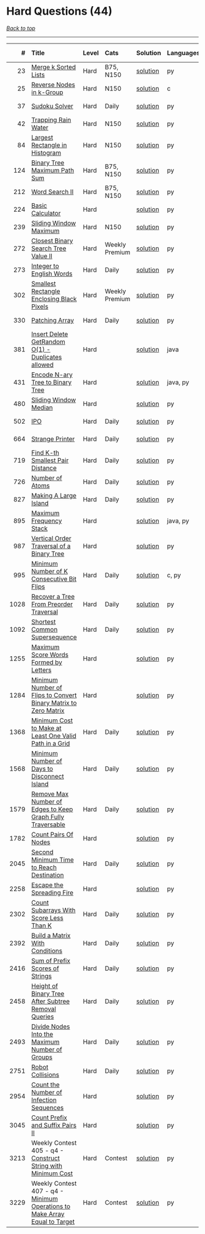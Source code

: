 # Hard Questions (44)

*[Back to top](<../README.md>)*

------

|    # | Title                                                                                                                                                              | Level   | Cats           | Solution                                                                                | Languages   | Date Complete   |
|-----:|:-------------------------------------------------------------------------------------------------------------------------------------------------------------------|:--------|:---------------|:----------------------------------------------------------------------------------------|:------------|:----------------|
|   23 | [Merge k Sorted Lists](<https://leetcode.com/problems/merge-k-sorted-lists>)                                                                                       | Hard    | B75, N150      | [solution](<_23. Merge k Sorted Lists.md>)                                              | py          | Jun 17, 2024    |
|   25 | [Reverse Nodes in k-Group](<https://leetcode.com/problems/reverse-nodes-in-k-group>)                                                                               | Hard    | N150           | [solution](<_25. Reverse Nodes in k-Group.md>)                                          | c           | Jun 07, 2024    |
|   37 | [Sudoku Solver](<https://leetcode.com/problems/sudoku-solver>)                                                                                                     | Hard    | Daily          | [solution](<_37. Sudoku Solver.md>)                                                     | py          | Sep 01, 2025    |
|   42 | [Trapping Rain Water](<https://leetcode.com/problems/trapping-rain-water>)                                                                                         | Hard    | N150           | [solution](<_42. Trapping Rain Water.md>)                                               | py          | Mar 11, 2025    |
|   84 | [Largest Rectangle in Histogram](<https://leetcode.com/problems/largest-rectangle-in-histogram>)                                                                   | Hard    | N150           | [solution](<_84. Largest Rectangle in Histogram.md>)                                    | py          | Jun 11, 2024    |
|  124 | [Binary Tree Maximum Path Sum](<https://leetcode.com/problems/binary-tree-maximum-path-sum>)                                                                       | Hard    | B75, N150      | [solution](<_124. Binary Tree Maximum Path Sum.md>)                                     | py          | Jul 04, 2024    |
|  212 | [Word Search II](<https://leetcode.com/problems/word-search-ii>)                                                                                                   | Hard    | B75, N150      | [solution](<_212. Word Search II.md>)                                                   | py          | Jun 27, 2024    |
|  224 | [Basic Calculator](<https://leetcode.com/problems/basic-calculator>)                                                                                               | Hard    |                | [solution](<_224. Basic Calculator.md>)                                                 | py          | Jun 10, 2024    |
|  239 | [Sliding Window Maximum](<https://leetcode.com/problems/sliding-window-maximum>)                                                                                   | Hard    | N150           | [solution](<_239. Sliding Window Maximum.md>)                                           | py          | Jun 04, 2024    |
|  272 | [Closest Binary Search Tree Value II](<https://leetcode.com/problems/closest-binary-search-tree-value-ii>)                                                         | Hard    | Weekly Premium | [solution](<_272. Closest Binary Search Tree Value II.md>)                              | py          | Jul 01, 2024    |
|  273 | [Integer to English Words](<https://leetcode.com/problems/integer-to-english-words>)                                                                               | Hard    | Daily          | [solution](<_273. Integer to English Words.md>)                                         | py          | Jun 11, 2024    |
|  302 | [Smallest Rectangle Enclosing Black Pixels](<https://leetcode.com/problems/smallest-rectangle-enclosing-black-pixels>)                                             | Hard    | Weekly Premium | [solution](<_302. Smallest Rectangle Enclosing Black Pixels.md>)                        | py          | Apr 23, 2025    |
|  330 | [Patching Array](<https://leetcode.com/problems/patching-array>)                                                                                                   | Hard    | Daily          | [solution](<_330. Patching Array.md>)                                                   | py          | Jun 16, 2024    |
|  381 | [Insert Delete GetRandom O(1) - Duplicates allowed](<https://leetcode.com/problems/insert-delete-getrandom-o1-duplicates-allowed>)                                 | Hard    |                | [solution](<_381. Insert Delete GetRandom O(1) - Duplicates allowed.md>)                | java        | Jul 06, 2024    |
|  431 | [Encode N-ary Tree to Binary Tree](<https://leetcode.com/problems/encode-n-ary-tree-to-binary-tree>)                                                               | Hard    |                | [solution](<_431. Encode N-ary Tree to Binary Tree.md>)                                 | java, py    | Jun 28, 2024    |
|  480 | [Sliding Window Median](<https://leetcode.com/problems/sliding-window-median>)                                                                                     | Hard    |                | [solution](<_480. Sliding Window Median.md>)                                            | py          | Sep 25, 2024    |
|  502 | [IPO](<https://leetcode.com/problems/ipo>)                                                                                                                         | Hard    | Daily          | [solution](<_502. IPO.md>)                                                              | py          | Jun 15, 2024    |
|  664 | [Strange Printer](<https://leetcode.com/problems/strange-printer>)                                                                                                 | Hard    | Daily          | [solution](<_664. Strange Printer.md>)                                                  | py          | Aug 21, 2024    |
|  719 | [Find K-th Smallest Pair Distance](<https://leetcode.com/problems/find-k-th-smallest-pair-distance>)                                                               | Hard    | Daily          | [solution](<_719. Find K-th Smallest Pair Distance.md>)                                 | py          | Aug 14, 2024    |
|  726 | [Number of Atoms](<https://leetcode.com/problems/number-of-atoms>)                                                                                                 | Hard    | Daily          | [solution](<_726. Number of Atoms.md>)                                                  | py          | Jul 14, 2024    |
|  827 | [Making A Large Island](<https://leetcode.com/problems/making-a-large-island>)                                                                                     | Hard    | Daily          | [solution](<_827. Making A Large Island.md>)                                            | py          | Jan 31, 2025    |
|  895 | [Maximum Frequency Stack](<https://leetcode.com/problems/maximum-frequency-stack>)                                                                                 | Hard    |                | [solution](<_895. Maximum Frequency Stack.md>)                                          | java, py    | Jul 11, 2024    |
|  987 | [Vertical Order Traversal of a Binary Tree](<https://leetcode.com/problems/vertical-order-traversal-of-a-binary-tree>)                                             | Hard    |                | [solution](<_987. Vertical Order Traversal of a Binary Tree.md>)                        | py          | Jun 12, 2024    |
|  995 | [Minimum Number of K Consecutive Bit Flips](<https://leetcode.com/problems/minimum-number-of-k-consecutive-bit-flips>)                                             | Hard    | Daily          | [solution](<_995. Minimum Number of K Consecutive Bit Flips.md>)                        | c, py       | Jun 24, 2024    |
| 1028 | [Recover a Tree From Preorder Traversal](<https://leetcode.com/problems/recover-a-tree-from-preorder-traversal>)                                                   | Hard    | Daily          | [solution](<_1028. Recover a Tree From Preorder Traversal.md>)                          | py          | Jul 01, 2024    |
| 1092 | [Shortest Common Supersequence ](<https://leetcode.com/problems/shortest-common-supersequence>)                                                                    | Hard    | Daily          | [solution](<_1092. Shortest Common Supersequence .md>)                                  | py          | Feb 28, 2025    |
| 1255 | [Maximum Score Words Formed by Letters](<https://leetcode.com/problems/maximum-score-words-formed-by-letters>)                                                     | Hard    |                | [solution](<_1255. Maximum Score Words Formed by Letters.md>)                           | py          | Jun 15, 2024    |
| 1284 | [Minimum Number of Flips to Convert Binary Matrix to Zero Matrix](<https://leetcode.com/problems/minimum-number-of-flips-to-convert-binary-matrix-to-zero-matrix>) | Hard    |                | [solution](<_1284. Minimum Number of Flips to Convert Binary Matrix to Zero Matrix.md>) | py          | Jun 09, 2024    |
| 1368 | [Minimum Cost to Make at Least One Valid Path in a Grid](<https://leetcode.com/problems/minimum-cost-to-make-at-least-one-valid-path-in-a-grid>)                   | Hard    | Daily          | [solution](<_1368. Minimum Cost to Make at Least One Valid Path in a Grid.md>)          | py          | Jan 18, 2025    |
| 1568 | [Minimum Number of Days to Disconnect Island](<https://leetcode.com/problems/minimum-number-of-days-to-disconnect-island>)                                         | Hard    | Daily          | [solution](<_1568. Minimum Number of Days to Disconnect Island.md>)                     | py          | Aug 11, 2024    |
| 1579 | [Remove Max Number of Edges to Keep Graph Fully Traversable](<https://leetcode.com/problems/remove-max-number-of-edges-to-keep-graph-fully-traversable>)           | Hard    | Daily          | [solution](<_1579. Remove Max Number of Edges to Keep Graph Fully Traversable.md>)      | py          | Jun 30, 2024    |
| 1782 | [Count Pairs Of Nodes](<https://leetcode.com/problems/count-pairs-of-nodes>)                                                                                       | Hard    |                | [solution](<_1782. Count Pairs Of Nodes.md>)                                            | py          | Sep 01, 2025    |
| 2045 | [Second Minimum Time to Reach Destination](<https://leetcode.com/problems/second-minimum-time-to-reach-destination>)                                               | Hard    | Daily          | [solution](<_2045. Second Minimum Time to Reach Destination.md>)                        | py          | Jul 28, 2024    |
| 2258 | [Escape the Spreading Fire](<https://leetcode.com/problems/escape-the-spreading-fire>)                                                                             | Hard    |                | [solution](<_2258. Escape the Spreading Fire.md>)                                       | py          | Jun 15, 2024    |
| 2302 | [Count Subarrays With Score Less Than K](<https://leetcode.com/problems/count-subarrays-with-score-less-than-k>)                                                   | Hard    | Daily          | [solution](<_2302. Count Subarrays With Score Less Than K.md>)                          | py          | Apr 28, 2025    |
| 2392 | [Build a Matrix With Conditions](<https://leetcode.com/problems/build-a-matrix-with-conditions>)                                                                   | Hard    | Daily          | [solution](<_2392. Build a Matrix With Conditions.md>)                                  | py          | Jul 21, 2024    |
| 2416 | [Sum of Prefix Scores of Strings](<https://leetcode.com/problems/sum-of-prefix-scores-of-strings>)                                                                 | Hard    | Daily          | [solution](<_2416. Sum of Prefix Scores of Strings.md>)                                 | py          | Sep 25, 2024    |
| 2458 | [Height of Binary Tree After Subtree Removal Queries](<https://leetcode.com/problems/height-of-binary-tree-after-subtree-removal-queries>)                         | Hard    | Daily          | [solution](<_2458. Height of Binary Tree After Subtree Removal Queries.md>)             | py          | Oct 26, 2024    |
| 2493 | [Divide Nodes Into the Maximum Number of Groups](<https://leetcode.com/problems/divide-nodes-into-the-maximum-number-of-groups>)                                   | Hard    | Daily          | [solution](<_2493. Divide Nodes Into the Maximum Number of Groups.md>)                  | py          | Jan 30, 2025    |
| 2751 | [Robot Collisions](<https://leetcode.com/problems/robot-collisions>)                                                                                               | Hard    | Daily          | [solution](<_2751. Robot Collisions.md>)                                                | py          | Jul 13, 2024    |
| 2954 | [Count the Number of Infection Sequences](<https://leetcode.com/problems/count-the-number-of-infection-sequences>)                                                 | Hard    |                | [solution](<_2954. Count the Number of Infection Sequences.md>)                         | py          | Jun 26, 2024    |
| 3045 | [Count Prefix and Suffix Pairs II](<https://leetcode.com/problems/count-prefix-and-suffix-pairs-ii>)                                                               | Hard    |                | [solution](<_3045. Count Prefix and Suffix Pairs II.md>)                                | py          | Jun 29, 2024    |
| 3213 | Weekly Contest 405 - q4 - [Construct String with Minimum Cost](<https://leetcode.com/problems/construct-string-with-minimum-cost>)                                 | Hard    | Contest        | [solution](<_3213. Construct String with Minimum Cost.md>)                              | py          | Jul 07, 2024    |
| 3229 | Weekly Contest 407 - q4 - [Minimum Operations to Make Array Equal to Target](<https://leetcode.com/problems/minimum-operations-to-make-array-equal-to-target>)     | Hard    | Contest        | [solution](<_3229. Minimum Operations to Make Array Equal to Target.md>)                | py          | Jul 21, 2024    |